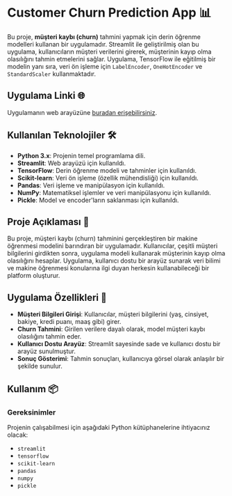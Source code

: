 # Customer Churn Prediction App 📊

Bu proje, **müşteri kaybı (churn)** tahmini yapmak için derin öğrenme modelleri kullanan bir uygulamadır. Streamlit ile geliştirilmiş olan bu uygulama, kullanıcıların müşteri verilerini girerek, müşterinin kayıp olma olasılığını tahmin etmelerini sağlar. Uygulama, TensorFlow ile eğitilmiş bir modelin yanı sıra, veri ön işleme için `LabelEncoder`, `OneHotEncoder` ve `StandardScaler` kullanmaktadır.

## Uygulama Linki 🌐

Uygulamanın web arayüzüne [buradan erişebilirsiniz](https://churnprediction-cty3msuyljutuv4epwwrvb.streamlit.app/).

## Kullanılan Teknolojiler 🛠️

- **Python 3.x**: Projenin temel programlama dili.
- **Streamlit**: Web arayüzü için kullanıldı.
- **TensorFlow**: Derin öğrenme modeli ve tahminler için kullanıldı.
- **Scikit-learn**: Veri ön işleme (özellik mühendisliği) için kullanıldı.
- **Pandas**: Veri işleme ve manipülasyon için kullanıldı.
- **NumPy**: Matematiksel işlemler ve veri manipülasyonu için kullanıldı.
- **Pickle**: Model ve encoder'ların saklanması için kullanıldı.

## Proje Açıklaması 📝

Bu proje, müşteri kaybı (churn) tahminini gerçekleştiren bir makine öğrenmesi modelini barındıran bir uygulamadır. Kullanıcılar, çeşitli müşteri bilgilerini girdikten sonra, uygulama modeli kullanarak müşterinin kayıp olma olasılığını hesaplar. Uygulama, kullanıcı dostu bir arayüz sunarak veri bilimi ve makine öğrenmesi konularına ilgi duyan herkesin kullanabileceği bir platform oluşturur.

## Uygulama Özellikleri 🚀

- **Müşteri Bilgileri Girişi**: Kullanıcılar, müşteri bilgilerini (yaş, cinsiyet, bakiye, kredi puanı, maaş gibi) girer.
- **Churn Tahmini**: Girilen verilere dayalı olarak, model müşteri kaybı olasılığını tahmin eder.
- **Kullanıcı Dostu Arayüz**: Streamlit sayesinde sade ve kullanıcı dostu bir arayüz sunulmuştur.
- **Sonuç Gösterimi**: Tahmin sonuçları, kullanıcıya görsel olarak anlaşılır bir şekilde sunulur.

## Kullanım 📦

### Gereksinimler

Projenin çalışabilmesi için aşağıdaki Python kütüphanelerine ihtiyacınız olacak:

- `streamlit`
- `tensorflow`
- `scikit-learn`
- `pandas`
- `numpy`
- `pickle`
